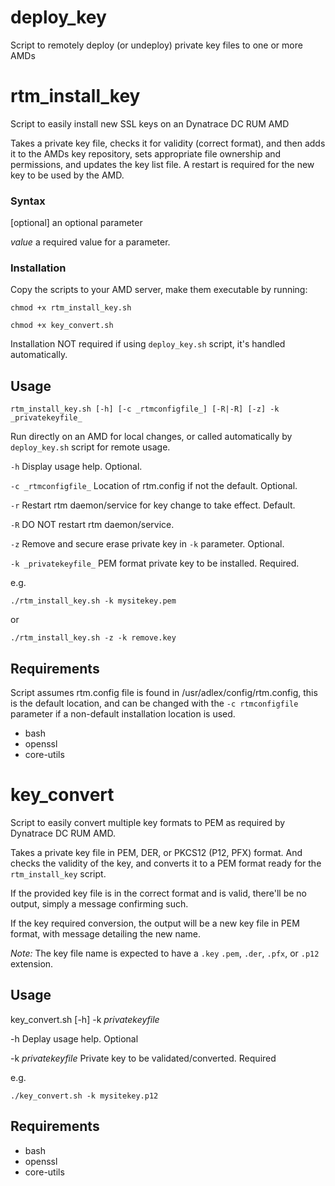 # deploy_key
Script to remotely deploy (or undeploy) private key files to one or more AMDs



# rtm_install_key
Script to easily install new SSL keys on an Dynatrace DC RUM AMD

Takes a private key file, checks it for validity (correct format), and then adds it to the AMDs key repository, sets appropriate file ownership and permissions, and updates the key list file.
A restart is required for the new key to be used by the AMD.



### Syntax
[optional]	an optional parameter

_value_		a required value for a parameter.



### Installation
Copy the scripts to your AMD server, make them executable by running:

`chmod +x rtm_install_key.sh`

`chmod +x key_convert.sh`



Installation NOT required if using `deploy_key.sh` script, it's handled automatically.



## Usage
`rtm_install_key.sh [-h] [-c _rtmconfigfile_] [-R|-R] [-z] -k _privatekeyfile_`

Run directly on an AMD for local changes, or called automatically by `deploy_key.sh` script for remote usage.



`-h` Display usage help. Optional.

`-c _rtmconfigfile_` Location of rtm.config if not the default. Optional.

`-r` Restart rtm daemon/service for key change to take effect. Default.

`-R` DO NOT restart rtm daemon/service.

`-z` Remove and secure erase private key in `-k` parameter. Optional.

`-k _privatekeyfile_`	PEM format private key to be installed. Required.



e.g.

`./rtm_install_key.sh -k mysitekey.pem`

or

`./rtm_install_key.sh -z -k remove.key`



## Requirements
Script assumes rtm.config file is found in /usr/adlex/config/rtm.config, this is the default location, and can be changed with the `-c rtmconfigfile` parameter if a non-default installation location is used.

* bash
* openssl
* core-utils


# key_convert
Script to easily convert multiple key formats to PEM as required by Dynatrace DC RUM AMD.

Takes a private key file in PEM, DER, or PKCS12 (P12, PFX) format. And checks the validity of the key, and converts it to a PEM format ready for the `rtm_install_key` script.

If the provided key file is in the correct format and is valid, there'll be no output, simply a message confirming such.

If the key required conversion, the output will be a new key file in PEM format, with message detailing the new name.

*Note:* The key file name is expected to have a `.key` `.pem`, `.der`, `.pfx`, or `.p12` extension.


## Usage
key_convert.sh [-h] -k _privatekeyfile_

-h Deplay usage help. Optional

-k _privatekeyfile_ Private key to be validated/converted. Required

e.g.

`./key_convert.sh -k mysitekey.p12`


## Requirements

* bash
* openssl
* core-utils
 
